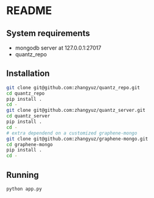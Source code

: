 # README

## System requirements
- mongodb server at 127.0.0.1:27017
- quantz_repo

## Installation
```bash
git clone git@github.com:zhangyuz/quantz_repo.git
cd quantz_repo
pip install .
cd -
git clone git@github.com:zhangyuz/quantz_server.git
cd quantz_server
pip install .
cd -
# extra dependend on a customized graphene-mongo
git clone git@github.com:zhangyuz/graphene-mongo.git
cd graphene-mongo
pip install .
cd -
```

## Running
```bash
python app.py
```